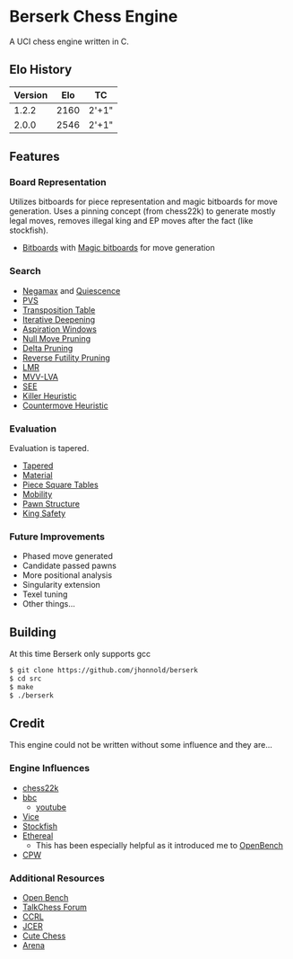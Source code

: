 # Berserk Chess Engine

A UCI chess engine written in C.

## Elo History

| **Version** | **Elo** | **TC** |
| ----------- | ------- | ------ |
| 1.2.2       | 2160    | 2'+1"  |
| 2.0.0       | 2546    | 2'+1"  |

## Features

### Board Representation

Utilizes bitboards for piece representation and magic bitboards for move generation. Uses a pinning concept (from chess22k) to generate mostly legal moves, removes illegal king and EP moves after the fact (like stockfish).

- [Bitboards](https://www.chessprogramming.org/Bitboards) with [Magic bitboards](https://www.chessprogramming.org/Magic_Bitboards) for move generation

### Search

- [Negamax](https://www.chessprogramming.org/Negamax) and [Quiescence](https://www.chessprogramming.org/Quiescence_Search)
- [PVS](https://www.chessprogramming.org/Principal_Variation_Search)
- [Transposition Table](https://www.chessprogramming.org/Transposition_Table)
- [Iterative Deepening](https://www.chessprogramming.org/Iterative_Deepening)
- [Aspiration Windows](https://www.chessprogramming.org/Aspiration_Windows)
- [Null Move Pruning](https://www.chessprogramming.org/Null_Move_Pruning)
- [Delta Pruning](https://www.chessprogramming.org/Delta_Pruning)
- [Reverse Futility Pruning](https://www.chessprogramming.org/Reverse_Futility_Pruning)
- [LMR](https://www.chessprogramming.org/Late_Move_Reductions)
- [MVV-LVA](https://www.chessprogramming.org/MVV-LVA)
- [SEE](https://www.chessprogramming.org/Static_Exchange_Evaluation)
- [Killer Heuristic](https://www.chessprogramming.org/Killer_Heuristic)
- [Countermove Heuristic](https://www.chessprogramming.org/Countermove_Heuristic)

### Evaluation

Evaluation is tapered.

- [Tapered](https://www.chessprogramming.org/Tapered_Eval)
- [Material](https://www.chessprogramming.org/Material)
- [Piece Square Tables](https://www.chessprogramming.org/Piece-Square_Tables)
- [Mobility](https://www.chessprogramming.org/Mobility)
- [Pawn Structure](https://www.chessprogramming.org/Pawn_Structure)
- [King Safety](https://www.chessprogramming.org/King_Safety)

### Future Improvements

- Phased move generated
- Candidate passed pawns
- More positional analysis
- Singularity extension
- Texel tuning
- Other things...

## Building

At this time Berserk only supports gcc

```bash
$ git clone https://github.com/jhonnold/berserk
$ cd src
$ make
$ ./berserk
```

## Credit

This engine could not be written without some influence and they are...

### Engine Influences

- [chess22k](https://github.com/sandermvdb/chess22k)
- [bbc](https://github.com/maksimKorzh/chess_programming)
  - [youtube](https://www.youtube.com/channel/UCB9-prLkPwgvlKKqDgXhsMQ)
- [Vice](https://github.com/bluefeversoft/Vice_Chess_Engine)
- [Stockfish](https://github.com/official-stockfish/Stockfish)
- [Ethereal](https://github.com/AndyGrant/Ethereal)
  - This has been especially helpful as it introduced me to [OpenBench](https://github.com/AndyGrant/OpenBench)
- [CPW](https://www.chessprogramming.org/Main_Page)

### Additional Resources

- [Open Bench](https://github.com/AndyGrant/OpenBench)
- [TalkChess Forum](http://talkchess.com/forum3/viewforum.php?f=7)
- [CCRL](https://kirill-kryukov.com/chess/discussion-board/viewforum.php?f=7)
- [JCER](https://chessengines.blogspot.com/p/rating-jcer.html)
- [Cute Chess](https://cutechess.com/)
- [Arena](http://www.playwitharena.de/)
